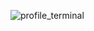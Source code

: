 <!-- ### Hi there 👋 -->

<!--
**24Cipher/24cipher** is a ✨ _special_ ✨ repository because its `README.md` (this file) appears on your GitHub profile.

Here are some ideas to get you started:

- 🔭 I’m currently working on ...
- 🌱 I’m currently learning ...
- 👯 I’m looking to collaborate on ...
- 🤔 I’m looking for help with ...
- 💬 Ask me about ...
- 📫 How to reach me: ...
- 😄 Pronouns: ...
- ⚡ Fun fact: ...
-->

![profile_terminal](https://lh3.googleusercontent.com/fife/AAWUweU8wPWQgZQkD9Nw3nRuwbRTy_Ib7WPdDvtlVDBT8owDjw7ENsg7-MgeCPX3xCUJElRu3KE4sb9QgJ-iQgwZzR6VDA60d875ZYiXZSX7aPgvXtja2i9IUgHLy8JAurSfFktvF9kNvCouq1GGG-JeSJp7DvqaQFFDZjx2KJceN25WJOQ99i5Y6oktd8dGKY9OdmZGbL9ePNrDLnB-0Ebhpc4CwdMOveEJ8Um_T9cMpESUYg0P7y5-3Im_uOTjtn-pH0oTfJn_zaZQ51LOzWS6xBvyNMl7klfHLmptB8r59iPw6Wz27aIEJ-G_tnY-A0QqjGDYeyt2SNsQz4-2I5vD3-2rBYOmkhRRiw8edPI8IZ0cqCXeeUuk2kREKykaQWO-vGuN4to-6UaECDltYKFWkJwr0JnOQkzUyoO2-WOdiZ3VvlOeVqx33W2HMCTmmY7f7s6n1S7IstLys_3Gbl4Qa1MuqOqzPYrquTHZHVAZ4Iaw9Y1_Jv1Zfv99NSTd24j0ZZXRAqyTVDu5sCSpzkbJ_rginta3QfrpIf3N2rrfS6NZNKW18p0ItWRW_IZHiEYYcLRjWja25gh-3jXakpgAy-vVmUPwLUepoK0SRo4U91BihKeynRC_oP5iYsZAR3gbtibBQfKqD4owSJMDgkyfPgoDmiRuhZoVY8WmqKBkJvGncjffbFQpdMUnAkfLqn1kLJxcbU2uSm73Yb_oTBPUh8VncktKx2kCuNc=w1920-h880-ft)
